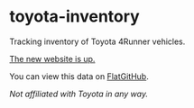 # toyota-inventory

Tracking inventory of Toyota 4Runner vehicles. 

[The new website is up.](https://t4r.major.io/)

You can view this data on [FlatGitHub](https://flatgithub.com/major/toyota-inventory?filename=4runners.json).

_Not affiliated with Toyota in any way._
